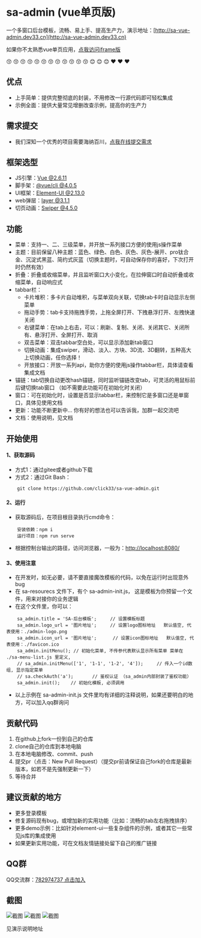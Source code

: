 
# sa-admin (vue单页版)

一个多窗口后台模板，流畅、易上手、提高生产力，演示地址：[http://sa-vue-admin.dev33.cn](http://sa-vue-admin.dev33.cn)

如果你不太熟悉vue单页应用，[点我访问iframe版](https://github.com/click33/sa-admin)

:kissing_closed_eyes:  :kissing_closed_eyes:  :kissing_closed_eyes: :kissing_closed_eyes:  :kissing_closed_eyes:  :kissing_closed_eyes: :kissing_closed_eyes:  :kissing_closed_eyes:  :kissing_closed_eyes: :kissing_closed_eyes:  :kissing_closed_eyes:  :kissing_closed_eyes:  :blush:  :blush:  :blush:  :heart:  :heart:  :heart: 

## 优点
- 上手简单：提供完整彻底的封装，不用修改一行源代码即可轻松集成
- 示例全面：提供大量常见增删改查示例，提高你的生产力

## 需求提交
- 我们深知一个优秀的项目需要海纳百川，[点我在线提交需求](http://sa-app.dev33.cn/wall.html?name=sa-admin)


## 框架选型
- JS引擎：[Vue @2.6.11](https://cn.vuejs.org/)
- 脚手架：[@vue/cli @4.0.5](https://cli.vuejs.org/zh/)
- UI框架：[Element-UI @2.13.0](https://element.eleme.cn/#/zh-CN)
- web弹层：[layer @3.1.1](http://layer.layui.com/)
- 切页动画：[Swiper @4.5.0](https://www.swiper.com.cn/)


## 功能
- 菜单：支持一、二、三级菜单，并开放一系列接口方便的使用js操作菜单
- 主题：目前保留八种主题：蓝色、绿色、白色、灰色、灰色-展开、pro钛合金、沉淀式黑蓝、简约式灰蓝（切换主题时，可自动保存你的喜好，下次打开时仍然有效）
- 折叠：折叠或收缩菜单，并且监听窗口大小变化，在拉伸窗口时自动折叠或收缩菜单，自动响应式
- tabbar栏：
	- 卡片堆积：多卡片自动堆积，与菜单双向关联，切换tab卡时自动显示左侧菜单
	- 拖动手势：tab卡支持拖拽手势，上拖全屏打开、下拽悬浮打开、左拽快速关闭
	- 右键菜单：在tab上右击，可以：刷新、复制、关闭、关闭其它、关闭所有、悬浮打开、全屏打开、取消
	- 双击菜单：双击tabbar空白处，可以显示添加新tab窗口
	- 切换动画：集成swiper，滑动、淡入、方块、3D流、3D翻转，五种高大上切换动画，任你选择！
	- 开放接口：开放一系列api，助你方便的使用js操作tabbar栏，具体请查看集成文档
- 锚链：tab切换自动更改hash锚链，同时监听锚链改变tab，可灵活的用鼠标前后键切换tab窗口 （如不需要此功能可在初始化时关闭）
- 窗口：可在初始化时，设置是否显示tabbar栏，来控制它是多窗口还是单窗口，具体见使用文档
- 更新：功能不断更新中... 你有好的想法也可以告诉我，加群一起交流吧
- 文档：使用说明，见文档


## 开始使用
#### 1、获取源码
- 方式1：通过gitee或者github下载
- 方式2：通过Git Bash：	
```
	git clone https://github.com/click33/sa-vue-admin.git
```

#### 2、运行
- 获取源码后，在项目根目录执行cmd命令：
```
	安装依赖：npm i
	运行项目：npm run serve
```
- 根据控制台输出的路径，访问浏览器，一般为：<a href="http://localhost:8080/" target="_blank">http://localhost:8080/</a>

#### 3、使用注意
- 在开发时，如无必要，请不要直接魔改模板的代码，以免在运行时出现意外bug
- 在 sa-resourecs 文件下，有个 sa-admin-init.js， 这是模板为你预留一个文件，用来对接你的业务逻辑
- 在这个文件里，你可以：
```
	sa_admin.title = 'SA-后台模板';		// 设置模板标题
	sa_admin.logo_url = '图片地址';    	// 设置logo图标地址   默认值空, 代表使用：./admin-logo.png
	sa_admin.icon_url = '图片地址';   	 // 设置icon图标地址   默认值空, 代表使用：./favicon.ico
	sa_admin.initMenu(); // 初始化菜单, 不传参代表默认显示所有菜单 菜单在 ./sa-menu-list.js 里定义,
	// sa_admin.initMenu(['1', '1-1', '1-2', '4']); 	// 传入一个id数组, 显示指定菜单  
	// sa.checkAuth('a');		// 鉴权认证 （sa_admin内部封装了鉴权功能）
	sa_admin.init();	// 初始化模板, 必须调用
```

- 以上示例在 sa-admin-init.js 文件里均有详细的注释说明，如果还要明白的地方，可以加入qq群询问


## 贡献代码
1. 在github上fork一份到自己的仓库
2. clone自己的仓库到本地电脑
3. 在本地电脑修改、commit、push
4. 提交pr（点击：New Pull Request）（提交pr前请保证自己fork的仓库是最新版本，如若不是先强制更新一下）
5. 等待合并

## 建议贡献的地方
- 更多登录模板
- 修复源码现有bug，或增加新的实用功能（比如：流畅的tab左右拖拽排序）
- 更多demo示例：比如针对element-ui一些复杂组件的示例，或者其它一些常见js库的集成使用
- 如果更新实用功能，可在文档友情链接处留下自己的推广链接


## QQ群
QQ交流群：[782974737 点击加入](https://jq.qq.com/?_wv=1027&k=5DHN5Ib)

## 截图

![截图](https://color-test.oss-cn-qingdao.aliyuncs.com/sa-vue-admin/2.jpg)
![截图](https://color-test.oss-cn-qingdao.aliyuncs.com/sa-vue-admin/1.jpg)
![截图](https://color-test.oss-cn-qingdao.aliyuncs.com/sa-vue-admin/3.jpg)

见演示说明地址


